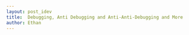 ```yaml
---
layout: post_idev
title:  Debugging, Anti Debugging and Anti-Anti-Debugging and More
author: Ethan
---
```

